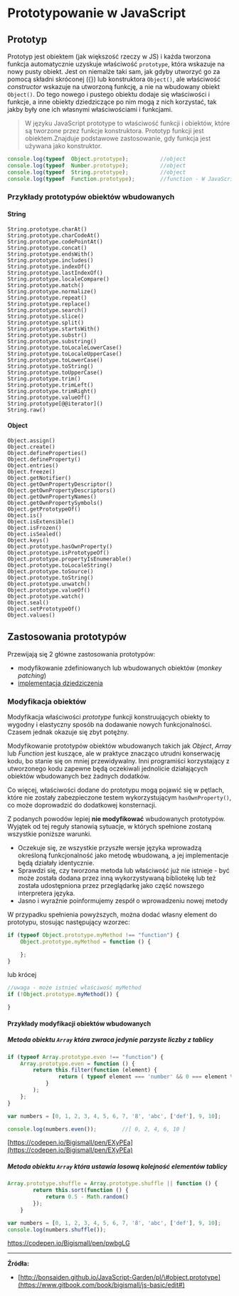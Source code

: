 # Prototypowanie w JavaScript

## Prototyp

Prototyp jest obiektem \(jak większość rzeczy w JS\) i każda tworzona funkcja automatycznie uzyskuje właściwość `prototype`, która wskazuje na nowy pusty obiekt. Jest on niemalże taki sam, jak gdyby utworzyć go za pomocą składni skróconej \({}\) lub konstruktora `Object()`, ale właściwość _constructor_ wskazuje na utworzoną funkcję, a nie na wbudowany obiekt `Object()`. Do tego nowego i pustego obiektu dodaje się właściwości i funkcje, a inne obiekty dziedziczące po nim mogą z nich korzystać, tak jakby były one ich własnymi właściwościami i funkcjami.

> W języku JavaScript prototype to właściwość funkcji i obiektów, które są tworzone przez funkcje konstruktora. Prototyp funkcji jest obiektem.Znajduje podstawowe zastosowanie, gdy funkcja jest używana jako konstruktor.

```js
console.log(typeof  Object.prototype);          //object
console.log(typeof  Number.prototype);          //object
console.log(typeof  String.prototype);          //object
console.log(typeof  Function.prototype);        //function - W JavaScript'cie właściwie każda funkcja jest obiektem Function.
```

### Przykłady prototypów obiektów wbudowanych

#### String

```
String.prototype.charAt()
String.prototype.charCodeAt()
String.prototype.codePointAt()
String.prototype.concat()
String.prototype.endsWith()
String.prototype.includes()
String.prototype.indexOf()
String.prototype.lastIndexOf()
String.prototype.localeCompare()
String.prototype.match()
String.prototype.normalize()
String.prototype.repeat()
String.prototype.replace()
String.prototype.search()
String.prototype.slice()
String.prototype.split()
String.prototype.startsWith()
String.prototype.substr()
String.prototype.substring()
String.prototype.toLocaleLowerCase()
String.prototype.toLocaleUpperCase()
String.prototype.toLowerCase()
String.prototype.toString()
String.prototype.toUpperCase()
String.prototype.trim()
String.prototype.trimLeft()
String.prototype.trimRight()
String.prototype.valueOf()
String.prototype[@@iterator]()
String.raw()
```

#### Object

```
Object.assign()
Object.create()
Object.defineProperties()
Object.defineProperty()
Object.entries()
Object.freeze()
Object.getNotifier()
Object.getOwnPropertyDescriptor()
Object.getOwnPropertyDescriptors()
Object.getOwnPropertyNames()
Object.getOwnPropertySymbols()
Object.getPrototypeOf()
Object.is()
Object.isExtensible()
Object.isFrozen()
Object.isSealed()
Object.keys()
Object.prototype.hasOwnProperty()
Object.prototype.isPrototypeOf()
Object.prototype.propertyIsEnumerable()
Object.prototype.toLocaleString()
Object.prototype.toSource()
Object.prototype.toString()
Object.prototype.unwatch()
Object.prototype.valueOf()
Object.prototype.watch()
Object.seal()
Object.setPrototypeOf()
Object.values()
```

## Zastosowania prototypów

Przewijają się 2 główne zastosowania prototypów:

* modyfikowanie zdefiniowanych lub wbudowanych obiektów \(_monkey patching_\)
* [implementacja dziedziczenia](/dziedziczenie-zrobione-poprawnie.md)

### Modyfikacja obiektów

Modyfikacja właściwości _prototype_ funkcji konstruujących obiekty to wygodny i elastyczny sposób na dodawanie nowych funkcjonalności. Czasem jednak okazuje się  zbyt potężny.

Modyfikowanie prototypów obiektów wbudowanych takich jak _Object_, _Array_ lub _Function_ jest kuszące, ale w praktyce znacząco utrudni konserwację kodu, bo stanie się  on mniej przewidywalny. Inni programiści korzystający z utworzonego kodu zapewne będą oczekiwali jednolicie działających obiektów wbudowanych bez żadnych dodatków.

Co więcej, właściwości dodane do prototypu mogą pojawić się w pętlach, które nie zostały zabezpieczone testem wykorzystującym `hasOwnProperty()`, co może doprowadzić do dodatkowej konsternacji.

Z podanych powodów lepiej **nie modyfikować** wbudowanych prototypów.  Wyjątek od tej reguły stanowią sytuacje, w których spełnione zostaną  wszystkie poniższe warunki.

* Oczekuje się, ze wszystkie przyszłe wersje języka wprowadzą określoną funkcjonalność jako metodę wbudowaną, a jej implementacje będą działały identycznie. 
* Sprawdzi się, czy tworzona metoda lub właściwość już nie istnieje - być może została dodana przez inną wykorzystywaną bibliotekę lub też została udostępniona przez przeglądarkę jako część nowszego interpretera języka.
* Jasno i wyraźnie poinformujemy zespół o wprowadzeniu nowej metody

W przypadku spełnienia powyższych, można dodać własny element do prototypu, stosując następujący wzorzec:

```js
if (typeof Object.prototype.myMethod !== "function") {
    Object.prototype.myMethod = function () {

    };
}
```

lub krócej

```js
//uwaga - może istnieć właściwość myMethod
if (!Object.prototype.myMethod()) {

}
```

#### Przykłady modyfikacji obiektów wbudowanych

##### Metoda obiektu `Array` która zwraca jedynie parzyste liczby z tablicy

```js
if (typeof Array.prototype.even !== "function") {
    Array.prototype.even = function () {
        return this.filter(function (element) {
                return ( typeof element === 'number' && 0 === element % 2);
            }
        );
    };
}

var numbers = [0, 1, 2, 3, 4, 5, 6, 7, '8', 'abc', ['def'], 9, 10];

console.log(numbers.even());        //[ 0, 2, 4, 6, 10 ]
```

[https://codepen.io/Bigismall/pen/EXyPEa](https://codepen.io/Bigismall/pen/EXyPEa)

##### Metoda obiektu `Array` która ustawia losową kolejność elementów tablicy

```js
Array.prototype.shuffle = Array.prototype.shuffle || function () {
        return this.sort(function () {
            return 0.5 - Math.random()
        });
    }

var numbers = [0, 1, 2, 3, 4, 5, 6, 7, '8', 'abc', ['def'], 9, 10];
console.log(numbers.shuffle());
```

https://codepen.io/Bigismall/pen/pwbgLG

---

**Źródła:**

* [http://bonsaiden.github.io/JavaScript-Garden/pl/\#object.prototype](https://www.gitbook.com/book/bigismall/js-basic/edit#)



